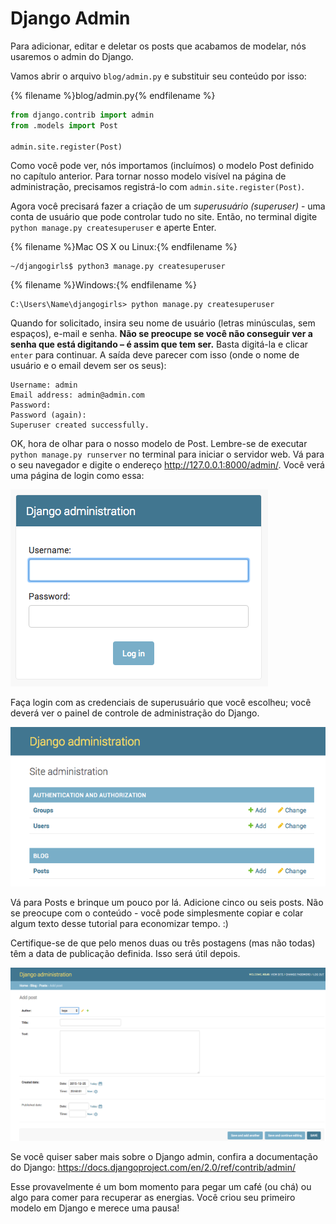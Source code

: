 # Django Admin

Para adicionar, editar e deletar os posts que acabamos de modelar, nós usaremos o admin do Django.

Vamos abrir o arquivo `blog/admin.py` e substituir seu conteúdo por isso:

{% filename %}blog/admin.py{% endfilename %}

```python
from django.contrib import admin
from .models import Post

admin.site.register(Post)
```

Como você pode ver, nós importamos (incluímos) o modelo Post definido no capítulo anterior. Para tornar nosso modelo visível na página de administração, precisamos registrá-lo com `admin.site.register(Post)`.

Agora você precisará fazer a criação de um *superusuário (superuser)* - uma conta de usuário que pode controlar tudo no site. Então, no terminal digite `python manage.py createsuperuser` e aperte Enter.

{% filename %}Mac OS X ou Linux:{% endfilename %}

    ~/djangogirls$ python3 manage.py createsuperuser


{% filename %}Windows:{% endfilename %}

    C:\Users\Name\djangogirls> python manage.py createsuperuser

Quando for solicitado, insira seu nome de usuário (letras minúsculas, sem espaços), e-mail e senha. **Não se preocupe se você não conseguir ver a senha que está digitando – é assim que tem ser.** Basta digitá-la e clicar `enter` para continuar. A saída deve parecer com isso (onde o nome de usuário e o email devem ser os seus):

    Username: admin
    Email address: admin@admin.com
    Password:
    Password (again):
    Superuser created successfully.

OK, hora de olhar para o nosso modelo de Post. Lembre-se de executar `python manage.py runserver` no terminal para iniciar o servidor web. Vá para o seu navegador e digite o endereço http://127.0.0.1:8000/admin/. Você verá uma página de login como essa:

![Página de login](images/login_page2.png)

Faça login com as credenciais de superusuário que você escolheu; você deverá ver o painel de controle de administração do Django.

![Django Admin](images/django_admin3.png)

Vá para Posts e brinque um pouco por lá. Adicione cinco ou seis posts. Não se preocupe com o conteúdo - você pode simplesmente copiar e colar algum texto desse tutorial para economizar tempo. :)

Certifique-se de que pelo menos duas ou três postagens (mas não todas) têm a data de publicação definida. Isso será útil depois.

![Django admin](images/edit_post3.png)

Se você quiser saber mais sobre o Django admin, confira a documentação do Django: https://docs.djangoproject.com/en/2.0/ref/contrib/admin/

Esse provavelmente é um bom momento para pegar um café (ou chá) ou algo para comer para recuperar as energias. Você criou seu primeiro modelo em Django e merece uma pausa!
